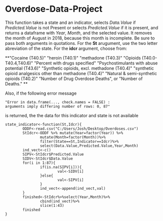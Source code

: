 # Overdose-Data-Project

This function takes a state and an indicator, selects *Data.Value* if *Predicted.Value* is not Present 
or selects *Predicted.Value* if it is present, and returns a dataframe with *Year*, *Month*, and the selected
value. It removes the month of August in 2018, because this month is incomplete. Be sure to pass both
arguments in quotations. For the **St** arugument, use the two letter abreviation of the state. For the
**idcr** argument, choose from: 

**"Cocaine (T40.5)"
"heroin (T40.1)"
"methadone (T40.3)"
"Opioids (T40.0-T40.4,T40.6)"
"Percent with drugs specified"
"Psychostimulants with abuse potential (T43.6)"
"Synthetic opioids, excl. methadone (T40.4)"
"synthetic opioid analgesics other than methadone (T40.4)"
"Natural & semi-synthetic opioids (T40.2)"
"Number of Drug Overdose Deaths", or "Number of Deaths." **

Also, if the following error message 

```
"Error in data.frame(..., check.names = FALSE) :
arguments imply differing number of rows: 0, 87"
```
is returned, the the data for this indicator and state is not available

```
state_indicator<-function(St,Idcr){
        ODDF<-read.csv("C:/Users/Josh/Desktop/Overdoses.csv")
        StIdcr<-ODDF %>% mutate(Year=factor(Year)) %>%
                mutate(Month=factor(Month))%>%
                filter(State==St,Indicator==Idcr)%>%
                select(Data.Value,Predicted.Value,Year,Month)
        ind_vect<-c()
        SIPV<-StIdcr$Predicted.Value
        SIDV<-StIdcr$Data.Value
        for(i in 1:87){
                if(is.na(SIPV[i])){
                        val<-SIDV[i]
                }else{
                        val<-SIPV[i]
                }
                ind_vect<-append(ind_vect,val)
        }
        finished<-StIdcr%>%select(Year,Month)%>%
                cbind(ind_vect)%>%
                slice(1:43)
        finished
}
```
